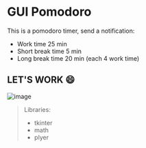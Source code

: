 # GUI Pomodoro

This is a pomodoro timer, send a notification:
  - Work time 25 min
  - Short break time 5 min
  - Long break time 20 min (each 4 work time)
  
 ## LET'S WORK 😄
 
 ![image](https://user-images.githubusercontent.com/94363566/179888233-6dd81b49-74d7-49b2-bca6-e26adf95ec81.png)

 
> Libraries:
> - tkinter
> - math
> - plyer
